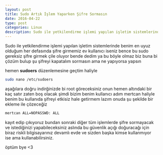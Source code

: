 ```yaml
---
layout: post
title: Sudo Artık İşlem Yaparken Şifre Sormasın
date: 2016-04-22
type: post
categories: Linux
description: Sudo ile yetkilendirme işlemi yapılan işletim sistemlerinde benim en ucuz olduğum
---
```


Sudo ile yetkilendirme işlemi yapılan işletim sistemlerinde benim en uyuz olduğum her defasında şifre girmemiz ev kullanıcı iseniz bence bu sudo gereksiz şifre girmek çile oluyor bende dedim ya bu böyle olmaz biz buna bi çözüm bulup şu şifreyi kapatalım sormasın ama ne yapıyorsa yapsın

hemen **sudoers** düzenlemesine geçtim haliyle

```bash
sudo nano /etc/sudoers
```

aşağılara doğru indirğinizde bi root göreceksiniz onun hemen altındaki bir kaç satır zaten boş olacak şimdi bizim benim kullanıcı adım mertcan haliyle benim bu kullanıda şifreyi etkisiz hale getirmem lazım onuda şu şekilde bir ekleme ile çözeceğiz

```bash
mertcan ALL=NOPASSWD: ALL
```

kayıt edip çıkıyoruz bundan sonraki diğer tüm işlemlerde şifre sormayacak ve istediğinizi yapabileceksiniz aslında bu güvenlik açığı doğuracağı için biraz riskli bilgisayarınız devamlı evde ve sizden başka kimse kullanmıyor ise ama kullanabilirsiniz.

öptüm bye <3
